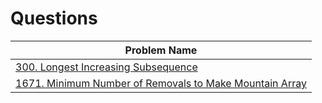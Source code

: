 <h1>Questions</h1>
<table id="example" class="SectionTable display">
    <thead>
        <tr>
            <th>Problem Name</th>
        </tr>
    </thead>
    <tbody>
        <tr>
            <td>
                <a href="https://github.com/imnilesh18/A2Z-DSA-Course-Sheet/blob/master/Dynamic%20Programming/0300_LongestIncreasingSubsequence.cpp">
                    300. Longest Increasing Subsequence
                </a>
            </td>
        </tr>
        <tr>
            <td>
                <a href="https://github.com/imnilesh18/A2Z-DSA-Course-Sheet/blob/master/Dynamic%20Programming/1671_MinimumNumberOfRemovalsToMakeMountainArray.cpp">
                    1671. Minimum Number of Removals to Make Mountain Array
                </a>
            </td>
        </tr>
    </tbody>
</table>
